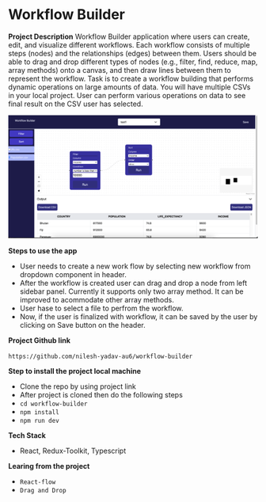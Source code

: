 # Workflow Builder

**Project Description**
Workflow Builder application where users can create, edit, and visualize different workflows. Each workflow consists of multiple steps (nodes) and the relationships (edges) between them. Users should be able to drag and drop different types of nodes (e.g., filter, find, reduce, map, array methods) onto a canvas, and then draw lines between them to represent the workflow.
Task is to create a workflow building that performs dynamic operations on large amounts of data. You will have multiple CSVs in your local project. User can perform various operations on data to see final result on the CSV user has selected.

![alt text](workflow.png)

**Steps to use the app**

- User needs to create a new work flow by selecting new workflow from dropdown component in header.
- After the workflow is created user can drag and drop a node from left sidebar panel. Currently it supports only two array method. It can be improved to acommodate other array methods.
- User hase to select a file to perfrom the workflow.
- Now, if the user is finalized with workflow, it can be saved by the user by clicking on Save button on the header.

**Project Github link**

`https://github.com/nilesh-yadav-au6/workflow-builder`

**Step to install the project local machine**

- Clone the repo by using project link
- After project is cloned then do the following steps
- `cd workflow-builder`
- `npm install`
- `npm run dev`

**Tech Stack**

- React, Redux-Toolkit, Typescript

**Learing from the project**

- `React-flow`
- `Drag and Drop`
